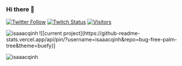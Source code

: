 ### Hi there 👋

[![Twitter Follow](https://img.shields.io/twitter/follow/Isaaac0001?color=09f&label=%40Isaaac&style=flat-square)](https://twitter.com/Isaaac0001)
[![Twitch Status](https://img.shields.io/twitch/status/isaaacgg?style=flat-square)](https://twitch.tv/isaaacgg)
[![Visitors](https://komarev.com/ghpvc/?username=isaaacqinh&color=blue&style=flat-square)](https://github.com/isaaacqinh)

<p><img align="left" src="https://github-readme-stats.vercel.app/api/top-langs/?username=isaaacqinh&layout=compact&hide=html" alt="isaaacqinh" /></p>
![[current project](https://github-readme-stats.vercel.app/api/pin/?username=isaaacqinh&repo=bug-free-palm-tree&theme=buefy)]

<p>&nbsp;<img align="left" src="https://github-readme-stats.vercel.app/api?username=isaaacqinh&show_icons=true" alt="isaaacqinh" /></p>
